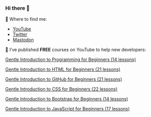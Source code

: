### Hi there 👋

<!--
**DeborahK/DeborahK** is a ✨ _special_ ✨ repository because its `README.md` (this file) appears on your GitHub profile.

Here are some ideas to get you started:

- 🔭 I’m currently working on ...
- 🌱 I’m currently learning ...
- 👯 I’m looking to collaborate on ...
- 🤔 I’m looking for help with ...
- 💬 Ask me about ...
- 📫 How to reach me: ...
- 😄 Pronouns: ...
- ⚡ Fun fact: ...
-->
🔎 Where to find me:

- [YouTube](https://youtube.com/@deborah_kurata)
- [Twitter](https://twitter.com/DeborahKurata)
- [Mastodon](https://techhub.social/@deborahkurata)

🔭 I’ve published **FREE** courses on YouTube to help new developers:

[Gentle Introduction to Programming for Beginners (14 lessons)](https://www.youtube.com/playlist?list=PLErOmyzRKOCrO9bwM1931IY8S3iWfhrr8)

[Gentle Introduction to HTML for Beginners (21 lessons)](https://user-images.githubusercontent.com/7987365/203653514-7f45dcac-62f1-4461-b37f-c79dffb7c978.png)

[Gentle Introduction to GitHub for Beginners (21 lessons)](https://www.youtube.com/playlist?list=PLErOmyzRKOCoLfGDg91NbuGlRahF5mElq)

[Gentle Introduction to CSS for Beginners (22 lessons)](https://www.youtube.com/playlist?list=PLErOmyzRKOCptjkM-mOfveYlgKQEx1AAf)

[Gentle Introduction to Bootstrap for Beginners (14 lessons)](https://www.youtube.com/playlist?list=PLErOmyzRKOCr47pRGOswKcgzGyetNRdHZ)

[Gentle Introduction to JavaScript for Beginners (17 lessons)](https://www.youtube.com/playlist?list=PLErOmyzRKOCpmitTOazq3_p74Y-yTQB6A)
